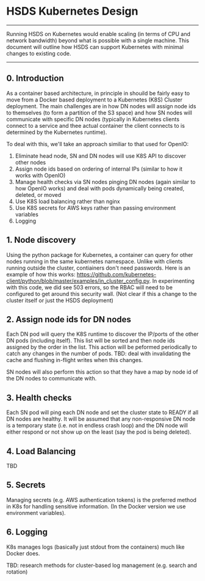 # HSDS Kubernetes Design



------

Running HSDS on Kubernetes would enable scaling (in terms of CPU and network bandwidth) beyond what is possible with a single machine.  This document will outline how HSDS can support Kubernetes with minimal changes to existing code.

------

## 0. Introduction

As a container based architecture, in principle in shouild be fairly easy to move from a Docker based deployment to a Kubernetes (K8S) Cluster deployment.  The main challenges are in how DN nodes will assign node ids to themselves (to form a partition of the S3 space) and how SN nodes will communicate with specific DN nodes (typically in Kubernetes clients connect to a service and thee actual container the client connects to is determined by the Kubernetes runtime).

To deal with this, we'll take an approach similiar to that used for OpenIO:

1. Eliminate head node, SN and DN nodes will use K8S API to discover other nodes
2. Assign node ids based on ordering of internal IPs (similar to how it works with OpenIO)
3. Manage health checks via SN nodes pinging DN nodes (again similar to how OpenIO works) and deal with pods dynamically being created, deleted, or moved
4. Use K8S load balancing rather than nginx
5. Use K8S secrets for AWS keys rather than passing environment variables
6. Logging



## 1. Node discovery

Using the python package for Kubernetes, a container can query for other nodes running in the same kubernetes namespace.  Unlike with clients running outside the cluster, contiainers don't need passwords.   Here is an example of how this works: https://github.com/kubernetes-client/python/blob/master/examples/in_cluster_config.py.  In experimenting with this code, we did see 503 errors, so the RBAC will need to be configured to get around this security wall.  (Not clear if this a change to the cluster itself or just the HSDS deployment)

## 2. Assign node ids for DN nodes

Each DN pod will query the K8S runtime to discover the IP/ports of the other DN pods (including itself).  This list will be sorted and then node ids assigned by the order in the list.  This action will be peformed periodically to catch any changes in the number of pods.  TBD: deal with invalidating the cache and flushing in-flight writes when this changes.  

SN nodes will also perform this action so that they have a map by node id of the DN nodes to communicate with.

## 3. Health checks

Each SN pod will ping each DN node and set the cluster state to READY if all DN nodes are healthy.  It will be assumed that any non-responsive DN node is a temporary state (i.e. not in endless crash loop) and the DN node will either respond or not show up on the least (say the pod is being deleted).

## 4. Load Balancing

TBD 

## 5. Secrets

Managing secrets (e.g. AWS authentication tokens) is the preferred method in K8s for handling sensitive information.  (In the Docker version we use environment variables).

## 6. Logging

K8s manages logs (basically just stdout from the containers) much like Docker does.

TBD: research methods for cluster-based log management (e.g. search and rotation)